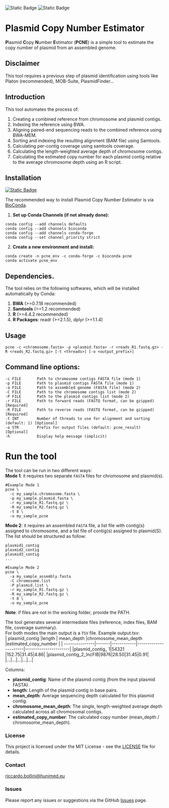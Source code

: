 ![Static Badge](https://img.shields.io/badge/License-MIT-blue)
![Static Badge](https://img.shields.io/badge/Version-0.1.0-blue)

# Plasmid Copy Number Estimator
**P**lasmid **C**opy **N**umber **E**stimator (**PCNE**) is a simple tool to estimate the copy number of plasmid from an assembled genome.
## Disclaimer
This tool requires a previous step of plasmid identification using tools like Platon (recommended), MOB-Suite, PlasmidFinder... <br>
## Introduction
This tool automates the process of:<br>
1) Creating a combined reference from chromosome and plasmid contigs.<br>
2) Indexing the reference using BWA.<br>
3) Aligning paired-end sequencing reads to the combined reference using BWA-MEM.<br>
4) Sorting and indexing the resulting alignment (BAM file) using Samtools.<br>
5) Calculating per-contig coverage using samtools coverage. <br>
6) Calculating the length-weighted average depth of chromosome contigs.<br>
7) Calculating the estimated copy number for each plasmid contig relative to the average chromosome depth using an R script.<br>
## Installation<br>
[![Static Badge](https://img.shields.io/badge/Install_with-Bioconda-blue)](https://bioconda.github.io/)

The recommended way to install Plasmid Copy Number Estimator is via [BioConda](https://bioconda.github.io/).<br>
1) **Set up Conda Channels (if not already done):**<br>

```
conda config --add channels defaults
conda config --add channels bioconda
conda config --add channels conda-forge
conda config --set channel_priority strict
```
2) **Create a new environment and install:**<br>
```
conda create -n pcne_env -c conda-forge -c bioconda pcne
conda activate pcne_env
```
## Dependencies. <br>
The tool relies on the following softwares, which will be installed automatically by Conda:<br>
1) **BWA** (>=0.7.18 recommended)<br>
2) **Samtools** (>=1.2 recommended)<br>
3) **R** (>=4.4.2 recommended)<br>
4) **R Packages**: readr (>=2.1.5), dplyr (>=1.1.4)<br>
## Usage<br>
```
pcne -c <chromosome.fasta> -p <plasmid.fasta> -r <reads_R1.fastq.gz> -R <reads_R2.fastq.gz> [-t <threads>] [-o <output_prefix>]
```
## Command line options: <br>
```
-c FILE       Path to chromosome contigs FASTA file (mode 1)
-p FILE       Path to plasmid contigs FASTA file (mode 1)
-a FILE       Path to assembled genome (FASTA file) (mode 2)
-C FILE       Path to the chromosome contigs list (mode 2)
-P FILE       Path to the plasmid contigs list (mode 2)
-r FILE       Path to forward reads (FASTQ format, can be gzipped) [Required] 
-R FILE       Path to reverse reads (FASTQ format, can be gzipped) [Required] 
-t INT        Number of threads to use for alignment and sorting (default: 1) [Optional] 
-o STR        Prefix for output files (default: pcne_result) [Optional] 
-h            Display help message (implicit) 
```

# Run the tool

The tool can be run in two different ways: <br>
**Mode 1**: it requires two separate `FASTA` files for chromosome and plasmid(s). <br>
```
#Example Mode 1
pcne \ 
  -c my_sample.chromosome.fasta \ 
  -p my_sample.plasmid.fasta \ 
  -r my_sample_R1.fastq.gz \ 
  -R my_sample_R2.fastq.gz \ 
  -t 8 \ 
  -o my_sample_pcne
```
**Mode 2**: it requires an assembled `FASTA` file, a list file with contig(s) assigned to chromosome, and a list file of contig(s) assigned to plasmid(S).
The list should be structured as follow:
```
plasmid1_contig
plasmid2_contig
plasmid3_contig
...
```
```
#Example Mode 2
pcne \ 
  -a my_sample_assembly.fasta
  -C chromosome.list
  -P plasmid.list \ 
  -r my_sample_R1.fastq.gz \ 
  -R my_sample_R2.fastq.gz \ 
  -t 8 \ 
  -o my_sample_pcne
```
**Note**: if files are not in the working folder, provide the PATH. <br>

The tool generates several intermediate files (reference, index files, BAM file, coverage summary). <br>
For both modes the main output is a `TSV` file.
Example output.tsv: <br>
| plasmid_contig |length | mean_depth |chromosome_mean_depth |estimated_copy_number |
| ---------------|-------|------------|----------------------|----------------------|
|plasmid_contig_ 1|54321 |152.75|31.45|4.86|
|plasmid_contig_2_IncFIB|9876|28.50|31.45|0.91|
|...|...|...|...|...| 

Columns: <br>
* **plasmid_contig**: Name of the plasmid contig (from the input plasmid FASTA).<br>
* **length**: Length of the plasmid contig in base pairs.<br>
* **mean_depth**: Average sequencing depth calculated for this plasmid contig.<br>
* **chromosome_mean_depth**: The single, length-weighted average depth calculated across all chromosomal contigs.<br>
* **estimated_copy_number**: The calculated copy number (mean_depth / chromosome_mean_depth).<br>

### **License**<br>
This project is licensed under the MIT License - see the [LICENSE](https://github.com/riccabolla/PCNE/blob/main/LICENSE) file for details.<br>

### **Contact** <br>
riccardo.bollini@hunimed.eu <br>

### **Issues**<br>
Please report any issues or suggestions via the GitHub [Issues](https://github.com/riccabolla/PCNE/issues) page.<br>

